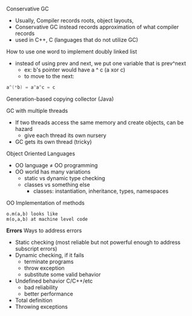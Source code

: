 Conservative GC
- Usually, Compiler records roots, object layouts, 
- Conservative GC instead records approximation of what compiler records
- used in C++, C (languages that do not utilize GC)

How to use one word to implement doubly linked list
- instead of using prev and next, we put one variable that is prev^next
	- ex: b's pointer would have a ^ c (a xor c)
	- to move to the next:
```C++
a^(*b) = a^a^c = c
```

Generation-based copying collector (Java)

GC with multiple threads
-  If two threads access the same memory and create objects, can be hazard
	- give each thread its own nursery
- GC gets its own thread (tricky)

Object Oriented Languages
- OO language $\neq$ OO programming
- OO world has many variations
	- static vs dynamic type checking
	- classes vs something else 
		- classes: instantiation, inheritance, types, namespaces 

OO Implementation of methods
```
o.m(a,b) looks like 
m(o,a,b) at machine level code
```

**Errors**
Ways to address errors
- Static checking (most reliable but not powerful enough to address subscript errors)
- Dynamic checking, if it fails
	- terminate programs
	- throw exception 
	- substitute some valid behavior
- Undefined behavior C/C++/etc
	- bad reliability
	- better performance
- Total definition
- Throwing exceptions 